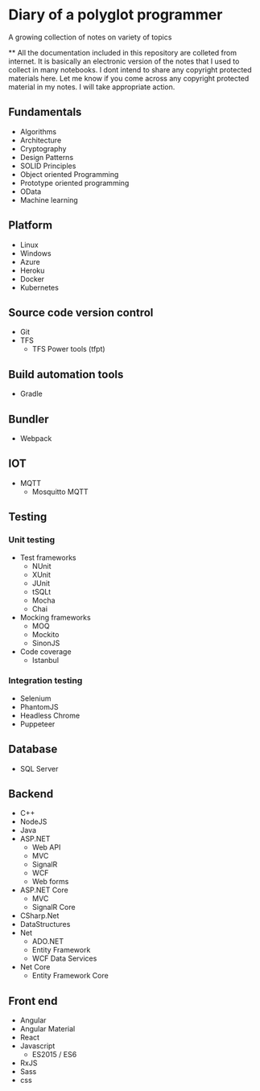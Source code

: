 # Diary of a polyglot programmer

A growing collection of notes on variety of topics

** All the documentation included in this repository are colleted from internet. It is basically an electronic version of the notes that I used to collect in many notebooks. I dont intend to share any copyright protected materials here. Let me know if you come across any copyright protected material in my notes. I will take appropriate action.

## Fundamentals

* Algorithms
* Architecture 
* Cryptography
* Design Patterns
* SOLID Principles
* Object oriented Programming
* Prototype oriented programming
* OData
* Machine learning

## Platform

* Linux
* Windows
* Azure
* Heroku
* Docker
* Kubernetes

## Source code version control

* Git
* TFS
  * TFS Power tools (tfpt)

## Build automation tools

* Gradle

## Bundler

* Webpack

## IOT

* MQTT
  * Mosquitto MQTT

## Testing

### Unit testing

* Test frameworks
  * NUnit
  * XUnit
  * JUnit
  * tSQLt
  * Mocha
  * Chai
* Mocking frameworks
  * MOQ
  * Mockito
  * SinonJS
* Code coverage
  * Istanbul

### Integration testing
  
* Selenium
* PhantomJS
* Headless Chrome
* Puppeteer

## Database

* SQL Server

## Backend

* C++
* NodeJS
* Java
* ASP.NET
  * Web API
  * MVC
  * SignalR
  * WCF
  * Web forms
* ASP.NET Core
  * MVC
  * SignalR Core
* CSharp.Net 
* DataStructures
* Net
  * ADO.NET
  * Entity Framework
  * WCF Data Services
* Net Core
  * Entity Framework Core

## Front end

* Angular
* Angular Material
* React
* Javascript
  * ES2015 / ES6
* RxJS
* Sass
* css
 
